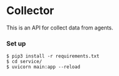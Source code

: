 # Collector

This is an API for collect data from agents.


### Set up

```shell
$ pip3 install -r requirements.txt
$ cd service/
$ uvicorn main:app --reload
```
